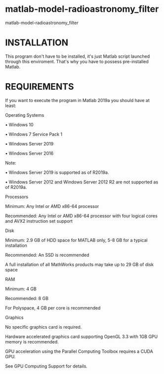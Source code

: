 # matlab-model-radioastronomy_filter
 matlab-model-radioastronomy_filter
 
# INSTALLATION
This program don't have to be installed, it's just Matlab script launched through this enviroment. That's why you have to possess pre-installed Matlab.

# REQUIREMENTS

If you want to execute the program in Matlab 2019a you should have at least:  

Operating Systems  

• Windows 10  

• Windows 7 Service Pack 1  

• Windows Server 2019  

• Windows Server 2016


Note:

• Windows Server 2019 is supported as of R2019a.

• Windows Server 2012 and Windows Server 2012 R2 are not supported as of R2019a.


Processors

Minimum: Any Intel or AMD x86-64 processor

Recommended: Any Intel or AMD x86-64 processor with four logical cores and AVX2 instruction set support


Disk

Minimum: 2.9 GB of HDD space for MATLAB only, 5-8 GB for a typical installation

Recommended: An SSD is recommended

A full installation of all MathWorks products may take up to 29 GB of disk space


RAM

Minimum: 4 GB

Recommended: 8 GB

For Polyspace, 4 GB per core is recommended


Graphics

No specific graphics card is required.

Hardware accelerated graphics card supporting OpenGL 3.3 with 1GB GPU memory is recommended.

GPU acceleration using the Parallel Computing Toolbox requires a CUDA GPU.

See GPU Computing Support for details.
